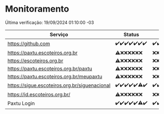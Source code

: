 # Monitoramento

Última verificação: 19/09/2024 01:10:00 -03

|Serviço|Status|Últimas 24h|
|---|---|---|
|https://github.com|<span title="2024-09-12: OK=23">✔️</span><span title="2024-09-13: OK=23">✔️</span><span title="2024-09-14: OK=23">✔️</span><span title="2024-09-15: OK=23">✔️</span><span title="2024-09-16: OK=23">✔️</span><span title="2024-09-17: OK=24">✔️</span><span title="2024-09-18: OK=3">✔️</span>|<span title="18/09/2024 01:10:00 -03 : 200">✔️</span><span title="18/09/2024 02:08:00 -03 : 200">✔️</span><span title="18/09/2024 03:11:00 -03 : 200">✔️</span><span title="18/09/2024 04:07:00 -03 : 200">✔️</span><span title="18/09/2024 05:10:00 -03 : 200">✔️</span><span title="18/09/2024 06:09:00 -03 : 200">✔️</span><span title="18/09/2024 07:08:00 -03 : 200">✔️</span><span title="18/09/2024 08:06:00 -03 : 200">✔️</span><span title="18/09/2024 09:14:00 -03 : 200">✔️</span><span title="18/09/2024 10:15:00 -03 : 200">✔️</span><span title="18/09/2024 11:08:00 -03 : 200">✔️</span><span title="18/09/2024 12:08:00 -03 : 200">✔️</span><span title="18/09/2024 13:10:00 -03 : 200">✔️</span><span title="18/09/2024 14:07:00 -03 : 200">✔️</span><span title="18/09/2024 15:10:00 -03 : 200">✔️</span><span title="18/09/2024 16:07:00 -03 : 200">✔️</span><span title="18/09/2024 17:08:00 -03 : 200">✔️</span><span title="18/09/2024 18:07:00 -03 : 200">✔️</span><span title="18/09/2024 19:07:00 -03 : 200">✔️</span><span title="18/09/2024 20:07:00 -03 : 200">✔️</span><span title="18/09/2024 21:38:00 -03 : 200">✔️</span><span title="18/09/2024 23:07:00 -03 : 200">✔️</span><span title="19/09/2024 00:10:00 -03 : 200">✔️</span><span title="19/09/2024 01:10:00 -03 : 200">✔️</span>|
|https://paxtu.escoteiros.org.br|<span title="2024-09-12: OK=19, Falhas=4">⚠️</span><span title="2024-09-13: Falhas=23">❌</span><span title="2024-09-14: Falhas=23">❌</span><span title="2024-09-15: Falhas=23">❌</span><span title="2024-09-16: Falhas=23">❌</span><span title="2024-09-17: Falhas=24">❌</span><span title="2024-09-18: Falhas=3">❌</span>|<span title="18/09/2024 01:10:00 -03 : 403">❌</span><span title="18/09/2024 02:08:00 -03 : 403">❌</span><span title="18/09/2024 03:11:00 -03 : 403">❌</span><span title="18/09/2024 04:07:00 -03 : 403">❌</span><span title="18/09/2024 05:10:00 -03 : 403">❌</span><span title="18/09/2024 06:09:00 -03 : 403">❌</span><span title="18/09/2024 07:08:00 -03 : 403">❌</span><span title="18/09/2024 08:06:00 -03 : 403">❌</span><span title="18/09/2024 09:14:00 -03 : 403">❌</span><span title="18/09/2024 10:15:00 -03 : 403">❌</span><span title="18/09/2024 11:08:00 -03 : 403">❌</span><span title="18/09/2024 12:08:00 -03 : 403">❌</span><span title="18/09/2024 13:10:00 -03 : 403">❌</span><span title="18/09/2024 14:07:00 -03 : 403">❌</span><span title="18/09/2024 15:10:00 -03 : 403">❌</span><span title="18/09/2024 16:07:00 -03 : 403">❌</span><span title="18/09/2024 17:08:00 -03 : 403">❌</span><span title="18/09/2024 18:07:00 -03 : 403">❌</span><span title="18/09/2024 19:07:00 -03 : 403">❌</span><span title="18/09/2024 20:07:00 -03 : 403">❌</span><span title="18/09/2024 21:38:00 -03 : 403">❌</span><span title="18/09/2024 23:07:00 -03 : 403">❌</span><span title="19/09/2024 00:10:00 -03 : 403">❌</span><span title="19/09/2024 01:10:00 -03 : 403">❌</span>|
|https://escoteiros.org.br|<span title="2024-09-12: OK=19, Falhas=4">⚠️</span><span title="2024-09-13: Falhas=23">❌</span><span title="2024-09-14: Falhas=23">❌</span><span title="2024-09-15: Falhas=23">❌</span><span title="2024-09-16: Falhas=23">❌</span><span title="2024-09-17: Falhas=24">❌</span><span title="2024-09-18: Falhas=3">❌</span>|<span title="18/09/2024 01:10:00 -03 : 403">❌</span><span title="18/09/2024 02:08:00 -03 : 403">❌</span><span title="18/09/2024 03:11:00 -03 : 403">❌</span><span title="18/09/2024 04:07:00 -03 : 403">❌</span><span title="18/09/2024 05:10:00 -03 : 403">❌</span><span title="18/09/2024 06:09:00 -03 : 403">❌</span><span title="18/09/2024 07:08:00 -03 : 403">❌</span><span title="18/09/2024 08:06:00 -03 : 403">❌</span><span title="18/09/2024 09:14:00 -03 : 403">❌</span><span title="18/09/2024 10:15:00 -03 : 403">❌</span><span title="18/09/2024 11:08:00 -03 : 403">❌</span><span title="18/09/2024 12:08:00 -03 : 403">❌</span><span title="18/09/2024 13:10:00 -03 : 403">❌</span><span title="18/09/2024 14:07:00 -03 : 403">❌</span><span title="18/09/2024 15:10:00 -03 : 403">❌</span><span title="18/09/2024 16:07:00 -03 : 403">❌</span><span title="18/09/2024 17:08:00 -03 : 403">❌</span><span title="18/09/2024 18:07:00 -03 : 403">❌</span><span title="18/09/2024 19:07:00 -03 : 403">❌</span><span title="18/09/2024 20:07:00 -03 : 403">❌</span><span title="18/09/2024 21:38:00 -03 : 403">❌</span><span title="18/09/2024 23:07:00 -03 : 403">❌</span><span title="19/09/2024 00:10:00 -03 : 403">❌</span><span title="19/09/2024 01:10:00 -03 : 403">❌</span>|
|https://paxtu.escoteiros.org.br/paxtu|<span title="2024-09-12: OK=19, Falhas=4">⚠️</span><span title="2024-09-13: Falhas=23">❌</span><span title="2024-09-14: Falhas=23">❌</span><span title="2024-09-15: Falhas=23">❌</span><span title="2024-09-16: Falhas=23">❌</span><span title="2024-09-17: Falhas=24">❌</span><span title="2024-09-18: Falhas=3">❌</span>|<span title="18/09/2024 01:10:00 -03 : 403">❌</span><span title="18/09/2024 02:08:00 -03 : 403">❌</span><span title="18/09/2024 03:11:00 -03 : 403">❌</span><span title="18/09/2024 04:07:00 -03 : 403">❌</span><span title="18/09/2024 05:10:00 -03 : 403">❌</span><span title="18/09/2024 06:09:00 -03 : 403">❌</span><span title="18/09/2024 07:08:00 -03 : 403">❌</span><span title="18/09/2024 08:06:00 -03 : 403">❌</span><span title="18/09/2024 09:14:00 -03 : 403">❌</span><span title="18/09/2024 10:15:00 -03 : 403">❌</span><span title="18/09/2024 11:08:00 -03 : 403">❌</span><span title="18/09/2024 12:08:00 -03 : 403">❌</span><span title="18/09/2024 13:10:00 -03 : 403">❌</span><span title="18/09/2024 14:07:00 -03 : 403">❌</span><span title="18/09/2024 15:10:00 -03 : 403">❌</span><span title="18/09/2024 16:07:00 -03 : 403">❌</span><span title="18/09/2024 17:08:00 -03 : 403">❌</span><span title="18/09/2024 18:07:00 -03 : 403">❌</span><span title="18/09/2024 19:07:00 -03 : 403">❌</span><span title="18/09/2024 20:07:00 -03 : 403">❌</span><span title="18/09/2024 21:38:00 -03 : 403">❌</span><span title="18/09/2024 23:07:00 -03 : 403">❌</span><span title="19/09/2024 00:10:00 -03 : 403">❌</span><span title="19/09/2024 01:10:00 -03 : 403">❌</span>|
|https://paxtu.escoteiros.org.br/meupaxtu|<span title="2024-09-12: OK=19, Falhas=4">⚠️</span><span title="2024-09-13: Falhas=23">❌</span><span title="2024-09-14: Falhas=23">❌</span><span title="2024-09-15: Falhas=23">❌</span><span title="2024-09-16: Falhas=23">❌</span><span title="2024-09-17: Falhas=24">❌</span><span title="2024-09-18: Falhas=3">❌</span>|<span title="18/09/2024 01:10:00 -03 : 403">❌</span><span title="18/09/2024 02:08:00 -03 : 403">❌</span><span title="18/09/2024 03:11:00 -03 : 403">❌</span><span title="18/09/2024 04:07:00 -03 : 403">❌</span><span title="18/09/2024 05:10:00 -03 : 403">❌</span><span title="18/09/2024 06:09:00 -03 : 403">❌</span><span title="18/09/2024 07:08:00 -03 : 403">❌</span><span title="18/09/2024 08:06:00 -03 : 403">❌</span><span title="18/09/2024 09:14:00 -03 : 403">❌</span><span title="18/09/2024 10:15:00 -03 : 403">❌</span><span title="18/09/2024 11:08:00 -03 : 403">❌</span><span title="18/09/2024 12:08:00 -03 : 403">❌</span><span title="18/09/2024 13:10:00 -03 : 403">❌</span><span title="18/09/2024 14:07:00 -03 : 403">❌</span><span title="18/09/2024 15:10:00 -03 : 403">❌</span><span title="18/09/2024 16:07:00 -03 : 403">❌</span><span title="18/09/2024 17:08:00 -03 : 403">❌</span><span title="18/09/2024 18:07:00 -03 : 403">❌</span><span title="18/09/2024 19:07:00 -03 : 403">❌</span><span title="18/09/2024 20:07:00 -03 : 403">❌</span><span title="18/09/2024 21:38:00 -03 : 403">❌</span><span title="18/09/2024 23:07:00 -03 : 403">❌</span><span title="19/09/2024 00:10:00 -03 : 403">❌</span><span title="19/09/2024 01:10:00 -03 : 403">❌</span>|
|https://sigue.escoteiros.org.br/siguenacional|<span title="2024-09-12: OK=23">✔️</span><span title="2024-09-13: OK=23">✔️</span><span title="2024-09-14: OK=23">✔️</span><span title="2024-09-15: OK=23">✔️</span><span title="2024-09-16: OK=23">✔️</span><span title="2024-09-17: OK=23, Falhas=1">⚠️</span><span title="2024-09-18: OK=3">✔️</span>|<span title="18/09/2024 01:10:00 -03 : 200">✔️</span><span title="18/09/2024 02:08:00 -03 : 200">✔️</span><span title="18/09/2024 03:11:00 -03 : 200">✔️</span><span title="18/09/2024 04:07:00 -03 : 200">✔️</span><span title="18/09/2024 05:10:00 -03 : 200">✔️</span><span title="18/09/2024 06:09:00 -03 : 200">✔️</span><span title="18/09/2024 07:08:00 -03 : 200">✔️</span><span title="18/09/2024 08:06:00 -03 : 200">✔️</span><span title="18/09/2024 09:14:00 -03 : 200">✔️</span><span title="18/09/2024 10:15:00 -03 : 200">✔️</span><span title="18/09/2024 11:08:00 -03 : 200">✔️</span><span title="18/09/2024 12:08:00 -03 : 200">✔️</span><span title="18/09/2024 13:10:00 -03 : 200">✔️</span><span title="18/09/2024 14:07:00 -03 : 200">✔️</span><span title="18/09/2024 15:10:00 -03 : 200">✔️</span><span title="18/09/2024 16:07:00 -03 : 200">✔️</span><span title="18/09/2024 17:08:00 -03 : 200">✔️</span><span title="18/09/2024 18:07:00 -03 : 200">✔️</span><span title="18/09/2024 19:07:00 -03 : 200">✔️</span><span title="18/09/2024 20:07:00 -03 : 200">✔️</span><span title="18/09/2024 21:38:00 -03 : 200">✔️</span><span title="18/09/2024 23:07:00 -03 : 200">✔️</span><span title="19/09/2024 00:10:00 -03 : 200">✔️</span><span title="19/09/2024 01:10:00 -03 : 200">✔️</span>|
|https://id.escoteiros.org.br/|<span title="2024-09-12: OK=19, Falhas=4">⚠️</span><span title="2024-09-13: Falhas=23">❌</span><span title="2024-09-14: Falhas=23">❌</span><span title="2024-09-15: Falhas=23">❌</span><span title="2024-09-16: Falhas=23">❌</span><span title="2024-09-17: Falhas=24">❌</span><span title="2024-09-18: Falhas=3">❌</span>|<span title="18/09/2024 01:10:00 -03 : 403">❌</span><span title="18/09/2024 02:08:00 -03 : 403">❌</span><span title="18/09/2024 03:11:00 -03 : 403">❌</span><span title="18/09/2024 04:07:00 -03 : 403">❌</span><span title="18/09/2024 05:10:00 -03 : 403">❌</span><span title="18/09/2024 06:09:00 -03 : 403">❌</span><span title="18/09/2024 07:08:00 -03 : 403">❌</span><span title="18/09/2024 08:06:00 -03 : 403">❌</span><span title="18/09/2024 09:14:00 -03 : 403">❌</span><span title="18/09/2024 10:15:00 -03 : 403">❌</span><span title="18/09/2024 11:08:00 -03 : 403">❌</span><span title="18/09/2024 12:08:00 -03 : 403">❌</span><span title="18/09/2024 13:10:00 -03 : 403">❌</span><span title="18/09/2024 14:07:00 -03 : 403">❌</span><span title="18/09/2024 15:10:00 -03 : 403">❌</span><span title="18/09/2024 16:07:00 -03 : 403">❌</span><span title="18/09/2024 17:08:00 -03 : 403">❌</span><span title="18/09/2024 18:07:00 -03 : 403">❌</span><span title="18/09/2024 19:07:00 -03 : 403">❌</span><span title="18/09/2024 20:07:00 -03 : 403">❌</span><span title="18/09/2024 21:38:00 -03 : 403">❌</span><span title="18/09/2024 23:07:00 -03 : 403">❌</span><span title="19/09/2024 00:10:00 -03 : 403">❌</span><span title="19/09/2024 01:10:00 -03 : 403">❌</span>|
|Paxtu Login|<span title="2024-09-12: OK=23">✔️</span><span title="2024-09-13: OK=23">✔️</span><span title="2024-09-14: OK=23">✔️</span><span title="2024-09-15: OK=23">✔️</span><span title="2024-09-16: OK=23">✔️</span><span title="2024-09-17: OK=23, Falhas=1">⚠️</span><span title="2024-09-18: OK=3">✔️</span>|<span title="18/09/2024 01:10:00 -03 : 200">✔️</span><span title="18/09/2024 02:08:00 -03 : 200">✔️</span><span title="18/09/2024 03:11:00 -03 : 200">✔️</span><span title="18/09/2024 04:07:00 -03 : 200">✔️</span><span title="18/09/2024 05:11:00 -03 : 200">✔️</span><span title="18/09/2024 06:09:00 -03 : 200">✔️</span><span title="18/09/2024 07:08:00 -03 : 200">✔️</span><span title="18/09/2024 08:06:00 -03 : 200">✔️</span><span title="18/09/2024 09:14:00 -03 : 200">✔️</span><span title="18/09/2024 10:15:00 -03 : 200">✔️</span><span title="18/09/2024 11:08:00 -03 : 200">✔️</span><span title="18/09/2024 12:08:00 -03 : 200">✔️</span><span title="18/09/2024 13:10:00 -03 : 200">✔️</span><span title="18/09/2024 14:07:00 -03 : 200">✔️</span><span title="18/09/2024 15:10:00 -03 : 200">✔️</span><span title="18/09/2024 16:07:00 -03 : 200">✔️</span><span title="18/09/2024 17:08:00 -03 : 200">✔️</span><span title="18/09/2024 18:07:00 -03 : 200">✔️</span><span title="18/09/2024 19:07:00 -03 : 200">✔️</span><span title="18/09/2024 20:07:00 -03 : 200">✔️</span><span title="18/09/2024 21:38:00 -03 : 200">✔️</span><span title="18/09/2024 23:07:00 -03 : 200">✔️</span><span title="19/09/2024 00:10:00 -03 : 200">✔️</span><span title="19/09/2024 01:10:00 -03 : 200">✔️</span>|

